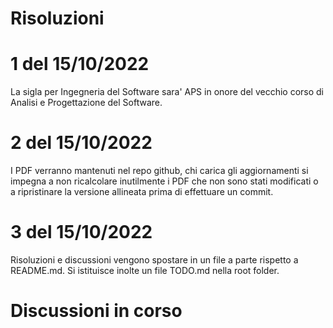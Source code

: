 # Risoluzioni

# 1 del 15/10/2022

La sigla per Ingegneria del Software sara' APS in onore del vecchio corso di Analisi e Progettazione del Software.

# 2 del 15/10/2022

I PDF verranno mantenuti nel repo github, chi carica gli aggiornamenti si impegna a non ricalcolare inutilmente i PDF che non sono stati modificati o a ripristinare la versione allineata prima di effettuare un commit.

# 3 del 15/10/2022

Risoluzioni e discussioni vengono spostare in un file a parte rispetto a README.md.
Si istituisce inolte un file TODO.md nella root folder.

# Discussioni in corso
